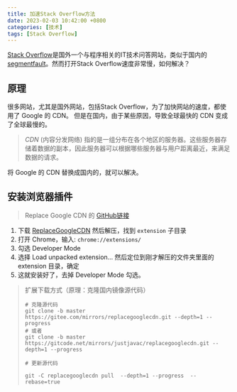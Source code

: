 ```yaml
---
title: 加速Stack Overflow方法
date: 2023-02-03 10:42:00 +0800
categories: [技术]
tags: [Stack Overflow]
---
```


[Stack Overflow](https://stackoverflow.com/)是国外一个与程序相关的IT技术问答网站，类似于国内的[segmentfault](https://segmentfault.com/)。然而打开Stack Overflow速度非常慢，如何解决？

## 原理

很多网站，尤其是国外网站，包括Stack Overflow，为了加快网站的速度，都使用了 Google 的 CDN。 但是在国内，由于某些原因，导致全球最快的 CDN 变成了全球最慢的。

>   *CDN* (内容分发网络) 指的是一组分布在各个地区的服务器。这些服务器存储着数据的副本，因此服务器可以根据哪些服务器与用户距离最近，来满足数据的请求。

将 Google 的 CDN 替换成国内的，就可以解决。

## 安装浏览器插件

>   Replace Google CDN 的 [GitHub链接](https://github.com/justjavac/ReplaceGoogleCDN)

1.  下载 [ReplaceGoogleCDN](https://github.com/justjavac/ReplaceGoogleCDN/archive/master.zip) 然后解压，找到 `extension` 子目录
2.  打开 Chrome，输入: `chrome://extensions/`
3.  勾选 Developer Mode
4.  选择 Load unpacked extension... 然后定位到刚才解压的文件夹里面的 extension 目录，确定
5.  这就安装好了，去掉 Developer Mode 勾选。


>   扩展下载方式（原理：克隆国内镜像源代码）
>
>   ```shell
>   # 克隆源代码
>   git clone -b master https://gitee.com/mirrors/replacegooglecdn.git --depth=1 --progress
>   # 或者
>   git clone -b master https://gitcode.net/mirrors/justjavac/replacegooglecdn.git --depth=1 --progress
>
>   # 更新源代码
>
>   git -C replacegooglecdn pull  --depth=1 --progress  --rebase=true
>
>   ```
